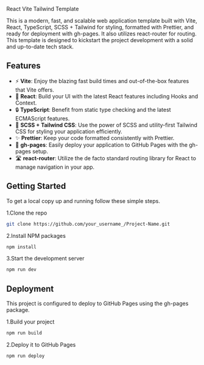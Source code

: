 React Vite Tailwind Template

This is a modern, fast, and scalable web application template built with Vite, React, TypeScript, SCSS + Tailwind for styling, formatted with Prettier, and ready for deployment with gh-pages. It also utilizes react-router for routing. This template is designed to kickstart the project development with a solid and up-to-date tech stack.

## Features

- ⚡ **Vite**: Enjoy the blazing fast build times and out-of-the-box features that Vite offers.
- 🎨 **React**: Build your UI with the latest React features including Hooks and Context.
- 🔒 **TypeScript**: Benefit from static type checking and the latest ECMAScript features.
- 🌈 **SCSS + Tailwind CSS**: Use the power of SCSS and utility-first Tailwind CSS for styling your application efficiently.
- ✨ **Prettier**: Keep your code formatted consistently with Prettier.
- 🚀 **gh-pages**: Easily deploy your application to GitHub Pages with the gh-pages setup.
- 🛣️ **react-router**: Utilize the de facto standard routing library for React to manage navigation in your app.

## Getting Started

To get a local copy up and running follow these simple steps.

1.Clone the repo

  ```sh
  git clone https://github.com/your_username_/Project-Name.git
```

2.Install NPM packages
 ```sh
npm install
```

3.Start the development server
```sh
npm run dev
```

## Deployment
This project is configured to deploy to GitHub Pages using the gh-pages package.

1.Build your project

  ```sh
  npm run build
```

2.Deploy it to GitHub Pages
 ```sh
npm run deploy
```

